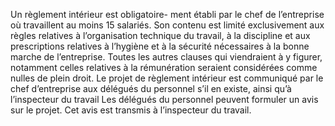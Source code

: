 Un règlement intérieur est obligatoire- ment établi par le chef de l’entreprise où travaillent au moins 15 salariés. Son contenu est limité exclusivement aux règles relatives à l’organisation technique du travail, à la discipline et aux prescriptions relatives à l’hygiène et à la sécurité nécessaires à la bonne marche de l’entreprise. Toutes les autres clauses qui viendraient à y figurer, notamment celles relatives à la rémunération seraient considérées comme nulles de plein droit.
Le projet de règlement intérieur est communiqué par le chef d’entreprise aux délégués du personnel s’il en existe, ainsi qu’à l’inspecteur du travail Les délégués du personnel peuvent formuler un avis sur le projet. Cet avis est transmis à l’inspecteur du travail.